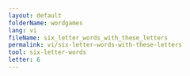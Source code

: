 ```yaml
---
layout: default
folderName: wordgames
lang: vi
fileName: six_letter_words_with_these_letters
permalink: vi/six-letter-words-with-these-letters
tool: six-letter-words
letter: 6
---
```

